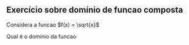## Exercício sobre domínio de funcao composta

Considera a funcao $f(x) = \sqrt{x}$

Qual é o domínio da funcao
